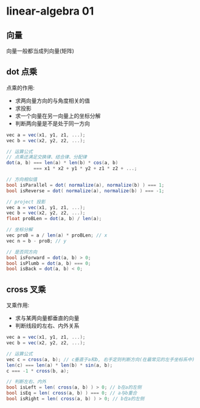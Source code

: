 # linear-algebra 01

## 向量

向量一般都当成列向量(矩阵)

## dot 点乘

点乘的作用:
- 求两向量方向的与角度相关的值
- 求投影
- 求一个向量在另一向量上的坐标分解
- 判断两向量是不是处于同一方向

```c#
vec a = vec(x1, y1, z1, ...);
vec b = vec(x2, y2, z2, ...);

// 运算公式
// 点乘还满足交换律、结合律、分配律
dot(a, b) === len(a) * len(b) * cos(a, b)
          === x1 * x2 + y1 * y2 + z1 * z2 + ...;

// 方向相似值
bool isParallel = dot( normalize(a), normalize(b) ) === 1;
bool isReverse = dot( normalize(a), normalize(b) ) === -1;

// project 投影
vec a = vec(x1, y1, z1, ...);
vec b = vec(x2, y2, z2, ...);
float proBLen = dot(a, b) / len(a);

// 坐标分解
vec proB = a / len(a) * proBLen; // x
vec n = b - proB; // y

// 是否同方向
bool isForward = dot(a, b) > 0;
bool isPlumb = dot(a, b) === 0;
bool isBack = dot(a, b) < 0;
```

## cross 叉乘

叉乘作用:
- 求与某两向量都垂直的向量
- 判断线段的左右、内外关系

```c#
vec a = vec(x1, y1, z1, ...);
vec b = vec(x2, y2, z2, ...);

// 运算公式
vec c = cross(a, b); // c垂直于a和b, 右手定则判断方向(在最常见的左手坐标系中)
len(c) === len(a) * len(b) * sin(a, b);
c === -1 * cross(b, a);

// 判断左右、内外
bool isLeft = len( cross(a, b) ) > 0; // b在a的左侧
bool isEq = len( cross(a, b) ) === 0; // a与b重合
bool isRight = len( cross(a, b) ) > 0; // b在a的左侧

```
